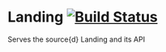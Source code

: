 # Landing [![Build Status](https://drone.srcd.host/api/badges/src-d/landing/status.svg)](https://drone.srcd.host/src-d/landing)

Serves the source{d} Landing and its API
